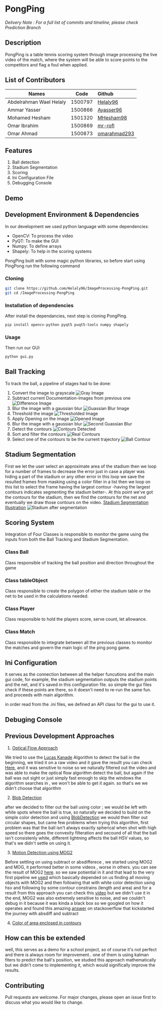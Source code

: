 
# PongPing

*Delivery Note : For a full list of commits and timeline, please check Prediction Branch*

## Description
PongPing is a table tennis scoring system through image processing the live video of the match, where the system
will be able to score points to the competitors and flag a foul when applied.

## List of Contributors
| Names    |      Code     |    Github  |
|----------|:-------------:|:-------------|
| Abdelrahman Wael Helaly |  1500797 | [Helaly96](https://github.com/Helaly96)     |
| Ammar Yasser |   1500866  | [Ayasser96](https://github.com/AmmarYasser97)   |
| Mohamed Hesham | 1501320 | [MHesham98](https://github.com/MHesham98)       |
| Omar Ibrahim | 1500869 |   [mr-rofl](https://github.com/mr-rofl)   |
| Omar Ahmad | 1500873 |     [omarahmad293](https://github.com/omarahmad293)   |

## Features
1. Ball detection
2. Stadium Segmentation
3. Scoring
4. Ini Configuration File
5. Debugging Console

## Demo


## Development Environment & Dependencies 
In our development we used python language with some dependencies:
* OpenCV: To process the video
* PyQT: To make the GUI
* Numpy: To define arrays
* Shapely: To help in the scoring systems

PongPing built with some magic python libraries, so before start using PingPong run the following command

### Cloning

```bash
git clone https://github.com/Helaly96/ImageProcessing-PongPing.git
git cd /ImageProcessing-PongPing
```


### Installation of dependencies

After install the dependancies, next step is cloning PongPing.
```bash
pip install opencv-python pyqt5 puqt5-tools numpy shapely
```

### Usage
Then run our GUI
```bash
python gui.py
```

## Ball Tracking
To track the ball, a pipeline of stages had to be done:
1. Convert the image to grayscale
![Gray Image](Documentation-Images/gray.png "Gray Image")
2. Subtract current Documentation-Images from previous one
![Difference Image](Documentation-Images/diff.png "Difference Image")
3. Blur the image with a gaussian blur
![Guassian Blur Image](Documentation-Images/blur1.png "Guassian Blur Image")
4. Threshold the image
![Thresholded Image](Documentation-Images/threshold.png "Thresholded Image")
5. Apply Opening on the image
![Opened Image](Documentation-Images/open.png "Opened Image")
6. Blur the image with a gaussian blur
![Second Guassian Blur](Documentation-Images/blur2.png "Second Guassian Blur")
7. Detect the contours
![Contours Detected](Documentation-Images/contours.png "Contours Detected")
8. Sort and filter the contours
![Real Contours](Documentation-Images/real_contours.png "Real Contours")
9. Select one of the contours to be the current trajectory
![Ball Contour](Documentation-Images/trajectories.png "Ball Contour")

## Stadium Segmentation
First we let the user select an approximate area of the stadium then we loop for a number of
frames to decrease the error just in case a player was hiding a part of the stadium or any other 
error in this loop we save the resulted frames from masking using a color filter in a list then 
we loop on this list to select the frame having the largest contour -having the largest
contours indicates segmenting the stadium better-.
At this point we've got the contours for the stadium, then we find the contours for the net and
eventually we draw those contours on the video.
[Stadium Segmentation Illustration](https://www.youtube.com/watch?v=hd54ugIYpQw&feature=youtu.be "Video")
![Stadium after segmentation](Documentation-Images/11.png "Stadium after segmentation")

## Scoring System
Integration of Four Classes is responsible to monitor the game using the inputs from both the Ball Tracking and Stadium Segmentation.

### Class Ball
Class responsible of tracking the ball position and direction throughout the game

### Class tableObject
Class responsible to create the polygon of either the stadium table or the net to be used in the calculations needed.

### Class Player
Class responsible to hold the players score, serve count, let allowance.

### Class Match
Class responsible to integrate between all the previous classes to monitor the matches and govern the main logic of the ping pong game.

## Ini Configuration
it serves as the connection between all the helper funcutions and the main gui code, for example, the stadium segmentation outputs the stadium points and the net, and it's saved in this configuration file.
so simple the gui files check if these points are there, so it doesn't need to re-run the same fun. and proceeds with main algorithm.

in order read from the .ini files, we defined an API class for the gui to use it.

## Debuging Console

## Previous Development Approaches

1. [Optical Flow Approach](https://github.com/Helaly96/ImageProcessing-PongPing/blob/Prediction/OpticalFlow-Algo/OptialFlow.py)

  We tried to use the [Lucas Kanade](https://docs.opencv.org/master/db/d7f/tutorial_js_lucas_kanade.html) Algorithm to detect the ball in the beginning, we tried it on a raw video and it gave the resullt you  can check [Here](https://www.youtube.com/watch?v=LkEs04UhJJ4), and it was sensitive to noise so we naturally filtered out the video and was able to make the optical flow algorithm detect the ball, but again if the ball was out sight or just simply fast enough to skip the windows the algorithm searches in , we won't be able to get it again. so that's we we didn't choose that algorithm
  
2. [Blob Detection](https://github.com/Helaly96/ImageProcessing-PongPing/blob/Prediction/Algorithms-Tryout/Blob-Detection.py)

after we decided to filter out the ball using color ; we would be left with white spots where the ball is true, so naturally we decided to build on the simple color detection and using [BlobDetection](https://www.learnopencv.com/blob-detection-using-opencv-python-c/) we would then filter out circular shapes, but came few problems when trying this algorithm, first problem was that the ball isn't always exactly spherical when shot with high speed so there goes the convexity filteration and secound of all that the ball isn't consistenly white, different lightning affects the ball HSV values, so that's we didn't settle on using it.

3. [Motion Detection using MOG2]()

Before settling on using subtract or absdifferece , we started using MOG2 and MOG, it performed better in some videos , worse in others.
you can see the result of MOG2 [here](https://www.youtube.com/watch?v=QXrxQLreJkg).
so we saw potiential in it and that lead to the very first pipeline we [used](https://github.com/Helaly96/ImageProcessing-PongPing/tree/52eca968f5a8e866f52dee231ba23c63a89c0db5) which basically depended on us finding all moving objects with MOG2 and then following that with white color detection using hsv and following by some contour constrains (length and area) and for a result from this approach you can check this [video](https://youtu.be/zDyQDUTYPz0)
but we didn't use it in the end, MOG2 was also extremely sensitive to noise, and we couldn't debug in it because it was kinda a black box so we googled on how it operates and found this amazing [answer](https://stackoverflow.com/questions/52578621/best-opencv-algorithm-for-detecting-fast-moving-ball) on stackoverflow that kickstarted the journey with absdiff and subtract

4. [Color of area enclosed in contours]()


## How can this be extended

well, this serves as a demo for a school project, so of course it's not perfect and there is always room for improvement.. one of them is using kalman fiters to predict the ball's position, we studied this approach mathematically but we didn't come to implementing it, which would significally improve the results.

## Contributing
Pull requests are welcome. For major changes, please open an issue first to discuss what you would like to change.
